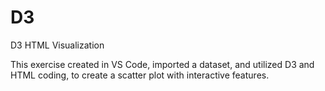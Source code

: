 # D3
D3 HTML Visualization 

This exercise created in VS Code, imported a dataset, and utilized D3 and HTML coding, to create a scatter plot with interactive features.
